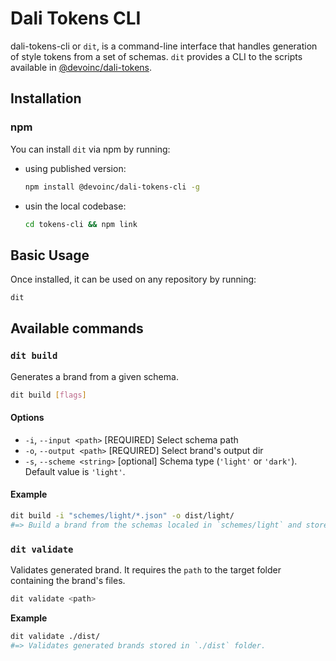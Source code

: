 # Dali Tokens CLI

dali-tokens-cli or `dit`, is a command-line interface that handles generation of style tokens from a set of schemas. `dit` provides a CLI to the scripts available in [@devoinc/dali-tokens](https://github.com/DevoInc/dali-tokens/tree/master/tokens).

## Installation

### npm

You can install `dit` via npm by running:

- using published version:
  ```bash
  npm install @devoinc/dali-tokens-cli -g
  ```
- usin the local codebase:
  ```bash
  cd tokens-cli && npm link
  ```

## Basic Usage

Once installed, it can be used on any repository by running:

```bash
dit
```

## Available commands

### `dit build`

Generates a brand from a given schema.

```bash
dit build [flags]
```

#### **Options**

- `-i`, `--input <path>` [REQUIRED] Select schema path
- `-o`, `--output <path>` [REQUIRED] Select brand's output dir
- `-s`, `--scheme <string>` [optional] Schema type (`'light'` or `'dark'`). Default value is `'light'`.

#### **Example**

```bash
dit build -i "schemes/light/*.json" -o dist/light/
#=> Build a brand from the schemas localed in `schemes/light` and stores the generated files under `dist/light`.
```

### `dit validate`

Validates generated brand. It requires the `path` to the target folder containing the brand's files.

```bash
dit validate <path>
```

**Example**

```bash
dit validate ./dist/
#=> Validates generated brands stored in `./dist` folder.
```
